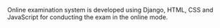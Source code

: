Online examination system is developed using Django, HTML, CSS and JavaScript for conducting the exam in the online mode.
